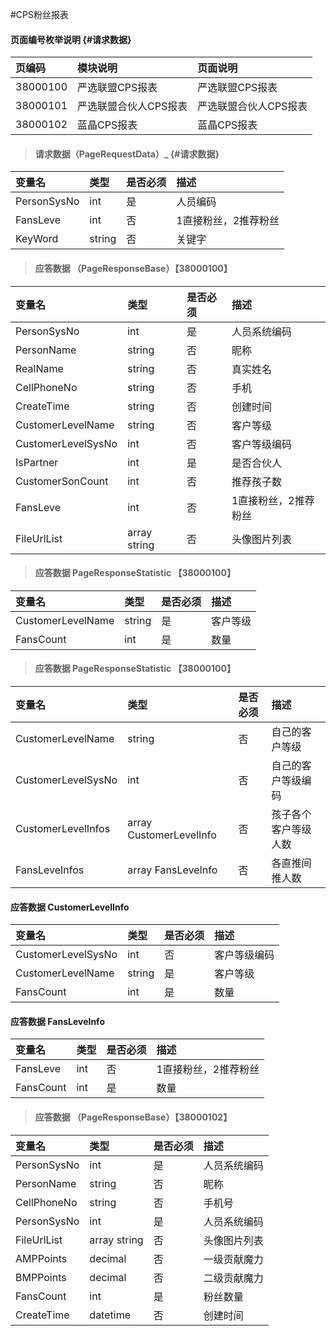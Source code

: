 #CPS粉丝报表

#### 页面编号枚举说明 {#请求数据}

| 页编码 | 模块说明 | 页面说明 |
| :--- | :--- | :--- |
| 38000100 | 严选联盟CPS报表 | 严选联盟CPS报表 |
| 38000101 | 严选联盟合伙人CPS报表 | 严选联盟合伙人CPS报表 |
| 38000102 | 蓝晶CPS报表 | 蓝晶CPS报表 |




> #### 请求数据（PageRequestData）_ {#请求数据}

| 变量名 | 类型 | 是否必须 | 描述 |
| :--- | :--- | :--- | :--- |
| PersonSysNo|int | 是 |人员编码 |
| FansLeve| int| 否 | 1直接粉丝，2推荐粉丝|
| KeyWord| string| 否 | 关键字|










> #### 应答数据 （PageResponseBase）【38000100】

| 变量名 | 类型 | 是否必须 | 描述 |
| :--- | :--- | :--- | :--- |
| PersonSysNo | int | 是 | 人员系统编码 |
| PersonName | string | 否 | 昵称 |
| RealName | string | 否 | 真实姓名 |
| CellPhoneNo | string | 否 | 手机 |
| CreateTime| string | 否 | 创建时间 |
| CustomerLevelName| string | 否 | 客户等级 |
| CustomerLevelSysNo| int| 否 | 客户等级编码 |
| IsPartner| int | 是 |是否合伙人|
| CustomerSonCount| int| 否 | 推荐孩子数 |
| FansLeve| int| 否 | 1直接粉丝，2推荐粉丝|
| FileUrlList | array string | 否 | 头像图片列表 |


> #### 应答数据 PageResponseStatistic 【38000100】

| 变量名 | 类型 | 是否必须 | 描述 |
| :--- | :--- | :--- | :--- |
| CustomerLevelName| string| 是 | 客户等级|
| FansCount| int| 是 | 数量|


> #### 应答数据 PageResponseStatistic 【38000100】

| 变量名 | 类型 | 是否必须 | 描述 |
| :--- | :--- | :--- | :--- |
| CustomerLevelName| string | 否 | 自己的客户等级 |
| CustomerLevelSysNo| int| 否 | 自己的客户等级编码 |
| CustomerLevelInfos| array CustomerLevelInfo| 否 | 孩子各个客户等级人数 |
| FansLeveInfos| array FansLeveInfo| 否 | 各直推间推人数 |






#### 应答数据 CustomerLevelInfo

| 变量名 | 类型 | 是否必须 | 描述 |
| :--- | :--- | :--- | :--- |
| CustomerLevelSysNo| int| 否 | 客户等级编码 |
| CustomerLevelName| string| 是 | 客户等级|
| FansCount| int| 是 | 数量|

#### 应答数据 FansLeveInfo

| 变量名 | 类型 | 是否必须 | 描述 |
| :--- | :--- | :--- | :--- |
| FansLeve| int| 否 | 1直接粉丝，2推荐粉丝|
| FansCount| int| 是 | 数量|


> #### 应答数据 （PageResponseBase）【38000102】

| 变量名 | 类型 | 是否必须 | 描述 |
| :--- | :--- | :--- | :--- |
| PersonSysNo | int | 是 | 人员系统编码 |
| PersonName | string | 否 | 昵称 |
| CellPhoneNo| string | 否 | 手机号|
| PersonSysNo | int | 是 | 人员系统编码 |
| FileUrlList | array string | 否 | 头像图片列表 |
| AMPPoints| decimal | 否 | 一级贡献魔力|
| BMPPoints| decimal | 否 | 二级贡献魔力|
| FansCount| int| 是 | 粉丝数量|
| CreateTime| datetime| 否 | 创建时间|









